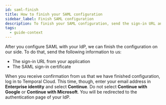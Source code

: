 ```yaml
---
id: saml-finish
title: How to finish your SAML configuration
sidebar_label: Finish SAML configuration
description: To finish your SAML configuration, send the sign-in URL and certificate to us and then test your connection.
tags:
  - guide-context
---
```


After you configure SAML with your IdP, we can finish the configuration on our side.
To do that, send the following information to us:
  - The sign-in URL from your application
  - The SAML sign-in certificate

When you receive confirmation from us that we have finished configuration, log in to Temporal Cloud.
This time, though, enter your email address in **Enterprise identity** and select **Continue**.
Do not select **Continue with Google** or **Continue with Microsoft**.
You will be redirected to the authentication page of your IdP.
